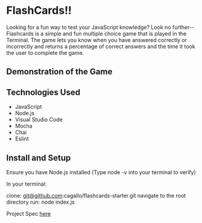 # FlashCards!!

Looking for a fun way to test your JavaScript knowledge? Look no further--Flashcards is a simple and fun multiple choice game that is played in the Terminal. The game lets you know when you have answered correctly or incorrectly and returns a percentage of correct answers and the time it took the user to complete the game. 

## Demonstration of the Game




## Technologies Used

- JavaScript
- Node.js
- Visual Studio Code
- Mocha
- Chai 
- Eslint

## Install and Setup 

Ensure you have Node.js installed (Type node -v into your terminal to verify)

In your terminal:

clone: git@github.com:cagallo/flashcards-starter.git
navigate to the root directory run: node index.js

Project Spec [here](https://frontend.turing.edu/projects/flash-cards.html) 
